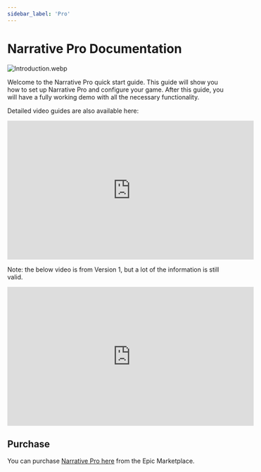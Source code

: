 ```yaml
---
sidebar_label: 'Pro'
---
```


# Narrative Pro Documentation

![Introduction.webp](//img/pro/introduction.webp)

Welcome to the Narrative Pro quick start guide. This guide will show you how to set up Narrative Pro and configure your game. After this guide, you will have a fully working demo with all the necessary functionality.

Detailed video guides are also available here:

<iframe width="560" height="315" src="https://www.youtube.com/embed/YqKEb65GONc?si=hHmHWT-06wLNO5YO" title="YouTube video player" frameborder="0" allow="accelerometer; autoplay; clipboard-write; encrypted-media; gyroscope; picture-in-picture; web-share" referrerpolicy="strict-origin-when-cross-origin" allowfullscreen></iframe>

Note: the below video is from Version 1, but a lot of the information is still valid.

<iframe width="560" height="315" src="https://www.youtube.com/embed/KCAqvnYe7_Y?si=hHmHWT-06wLNO5YO" title="YouTube video player" frameborder="0" allow="accelerometer; autoplay; clipboard-write; encrypted-media; gyroscope; picture-in-picture; web-share" referrerpolicy="strict-origin-when-cross-origin" allowfullscreen></iframe>

## Purchase

You can purchase [Narrative Pro here](https://www.unrealengine.com/marketplace/en-US/product/narrative-pro-complete-game-framework) from the Epic Marketplace.
